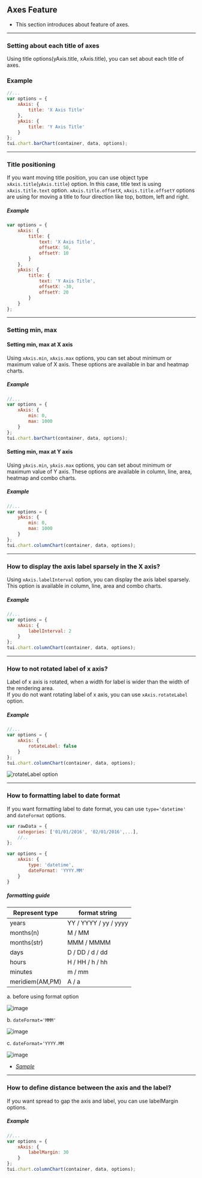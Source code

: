 ## Axes Feature
* This section introduces about feature of axes.

***

### Setting about each title of axes

Using title options(yAxis.title, xAxis.title), you can set about each title of axes.

### Example

``` javascript
//...
var options = {
    xAxis: {
        title: 'X Axis Title'
    },
    yAxis: {
        title: 'Y Axis Title'
    }
};
tui.chart.barChart(container, data, options);
```
***

### Title positioning

If you want moving title position, you can use object type `xAxis.title`(`yAxis.title`) option.
In this case, title text is using `xAxis.title.text` option.
`xAxis.title.offsetX`, `xAxis.title.offsetY` options are using for moving a title to four direction like top, bottom, left and right.

##### Example

``` javascript
var options = {
    xAxis: {
        title: {
            text: 'X Axis Title',
            offsetX: 50,
            offsetY: 10
        }
    },
    yAxis: {
        title: {
            text: 'Y Axis Title',
            offsetX: -30,
            offsetY: 20
        }
    }
};
```

***

### Setting min, max
 
#### Setting min, max at X axis

Using `xAxis.min`, `xAxis.max` options, you can set about minimum or maximum value of X axis.
These options are available in bar and heatmap charts.

##### Example

``` javascript
//...
var options = {
    xAxis: {
        min: 0,
        max: 1000
    }
};
tui.chart.barChart(container, data, options);
```

#### Setting min, max at Y axis

Using `yAxis.min`, `yAxis.max` options, you can set about minimum or maximum value of Y axis.
These options are available in column, line, area, heatmap and combo charts.

##### Example

``` javascript
//...
var options = {
    yAxis: {
        min: 0,
        max: 1000
    }
};
tui.chart.columnChart(container, data, options);
```

***

### How to display the axis label sparsely in the X axis?

Using `xAxis.labelInterval` option, you can display the axis label sparsely.<br>
This option is available in column, line, area and combo charts.

##### Example

``` javascript
//...
var options = {
    xAxis: {
        labelInterval: 2
    }
};
tui.chart.columnChart(container, data, options);
```

***

### How to not rotated label of x axis?

Label of x axis is rotated, when a width for label is wider than the width of the rendering area.<br>
If you do not want rotating label of x axis, you can use `xAxis.rotateLabel` option.

##### Example

``` javascript
//...
var options = {
    xAxis: {
        rotateLabel: false
    }
};
tui.chart.columnChart(container, data, options);
```

![rotateLabel option](https://user-images.githubusercontent.com/35218826/36885740-1e2a9c0a-1e2c-11e8-9546-d10281d4895d.png)

***


### How to formatting label to date format
If you want formatting label to date format, you can use `type='datetime'` and `dateFormat` options.

```javascript
var rawData = {
    categories: ['01/01/2016', '02/01/2016',...],
    //..
};

var options = {
    xAxis: {
        type: 'datetime',
        dateFormat: 'YYYY.MM'
    }
}
```

##### formatting guide

|Represent type|format string|
|---|---|
|years| YY / YYYY / yy / yyyy|
|months(n)|M / MM|
|months(str)|MMM / MMMM|
|days|D / DD / d / dd|
|hours|H / HH / h / hh|
|minutes|m / mm|
|meridiem(AM,PM)|A / a|

a. before using format option

![image](https://user-images.githubusercontent.com/35218826/36885888-06a6bc52-1e2d-11e8-8949-c036c3b377f9.png)

b. `dateFormat='MMM'`

![image](https://user-images.githubusercontent.com/35218826/36885998-7851aa2e-1e2d-11e8-8264-77ceca32dcbb.png)

c. `dateFormat='YYYY.MM`

![image](https://user-images.githubusercontent.com/35218826/36886041-a3783d44-1e2d-11e8-9995-91ad8097dcdb.png)

* _[Sample](https://nhn.github.io/tui.chart/latest/tutorial-example03-01-line-chart-basic)_
***

### How to define distance between the axis and the label?
If you want spread to gap the axis and label, you can use labelMargin options.

##### Example
```javascript
//...
var options = {
    xAxis: {
        labelMargin: 30
    }
};
tui.chart.columnChart(container, data, options);
```
